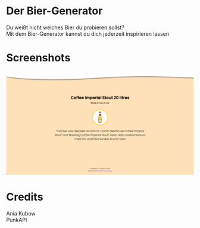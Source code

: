 # Der Bier-Generator

Du weißt nicht welches Bier du probieren sollst?<br>
Mit dem Bier-Generator kannst du dich jederzeit inspirieren lassen

# Screenshots

![Screen1](screen.png)

# Credits

Ania Kubow<br>
PunkAPI
